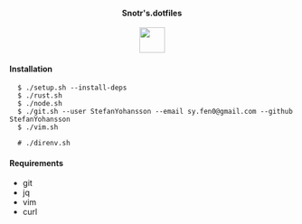 <p align="center">
  <b>Snotr's.dotfiles</b>
  <br><br>
  <img width="45" src="https://raw.githubusercontent.com/StefanYohansson/sz-dotfiles/master/8bheart.png">
</p>

#### Installation

```
  $ ./setup.sh --install-deps
  $ ./rust.sh
  $ ./node.sh
  $ ./git.sh --user StefanYohansson --email sy.fen0@gmail.com --github StefanYohansson
  $ ./vim.sh
```

```
  # ./direnv.sh
```

#### Requirements

* git
* jq
* vim
* curl
